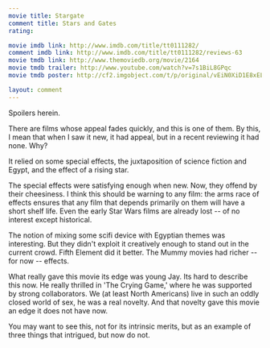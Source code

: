 ```yaml
---
movie title: Stargate
comment title: Stars and Gates
rating: 

movie imdb link: http://www.imdb.com/title/tt0111282/
comment imdb link: http://www.imdb.com/title/tt0111282/reviews-63
movie tmdb link: http://www.themoviedb.org/movie/2164
movie tmdb trailer: http://www.youtube.com/watch?v=7s1BiL8GPqc
movie tmdb poster: http://cf2.imgobject.com/t/p/original/vEiN0XiD1E8xELEumAjEkXASWd8.jpg

layout: comment
---
```


Spoilers herein.

There are films whose appeal fades quickly, and this is one of them. By this, I mean that when I saw it new, it had appeal, but in a  recent reviewing it had none. Why?

It relied on some special effects, the juxtaposition of science fiction and Egypt, and the effect of a rising star.

The special effects were satisfying enough when new. Now, they offend by their cheesiness. I think this should be warning to any film: the arms race of effects ensures that any film that depends primarily on them will have a short shelf life. Even the early Star Wars films are already lost -- of no interest except historical.

The notion of mixing some scifi device with Egyptian themes was interesting. But they didn't exploit it creatively enough to stand out in the current crowd. Fifth Element did it better. The Mummy movies had richer -- for now -- effects.

What really gave this movie its edge was young Jay. Its hard to describe this now. He really thrilled in 'The Crying Game,' where he was supported by strong collaborators. We (at least North Americans) live in such an oddly closed world of sex, he was a real novelty. And that novelty gave this movie an edge it does not have now.

You may want to see this, not for its intrinsic merits, but as an example of three things that intrigued, but now do not.